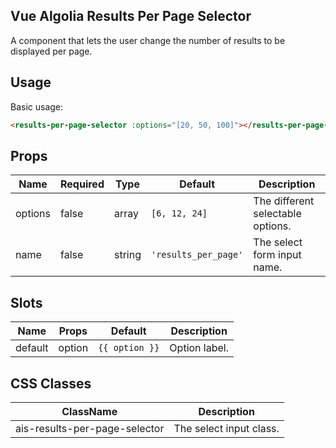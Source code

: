 Vue Algolia Results Per Page Selector
---

A component that lets the user change the number of results to be displayed per page.

## Usage

Basic usage:

```html
<results-per-page-selector :options="[20, 50, 100]"></results-per-page-selector>
```

## Props

| Name    | Required | Type   | Default              | Description                       |
|---------|----------|--------|----------------------|-----------------------------------|
| options | false    | array  | `[6, 12, 24]`        | The different selectable options. |
| name    | false    | string | `'results_per_page'` | The select form input name.            |


## Slots

| Name    | Props  | Default        | Description   |
|---------|--------|----------------|---------------|
| default | option | `{{ option }}` | Option label. |

## CSS Classes

| ClassName                     | Description             |
|-------------------------------|-------------------------|
| ais-results-per-page-selector | The select input class. |

